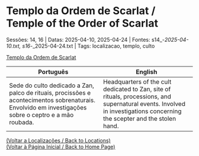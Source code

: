 
# Templo da Ordem de Scarlat / Temple of the Order of Scarlat

Sessões: 14, 16 | Datas: 2025-04-10, 2025-04-24 | Fontes: s14_-_2025-04-10.txt, s16_-_2025-04-24.txt | Tags: localizacao, templo, culto

[Templo da Ordem de Scarlat](templo_ordem_de_scarlat.png)

| Português | English |
|-----------|---------|
| Sede do culto dedicado a Zan, palco de rituais, procissões e acontecimentos sobrenaturais. Envolvido em investigações sobre o ceptro e a mão roubada. | Headquarters of the cult dedicated to Zan, site of rituals, processions, and supernatural events. Involved in investigations concerning the scepter and the stolen hand. |

[(Voltar a Localizações / Back to Locations)](localizacoes.md)  
[(Voltar à Página Inicial / Back to Home Page)](home.md)




















